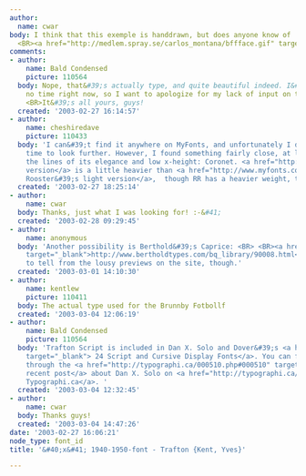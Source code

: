 ```yaml
---
author:
  name: cwar
body: I think that this exemple is handdrawn, but does anyone know of  any font? <BR>
  <BR><a href="http://medlem.spray.se/carlos_montana/bffface.gif" target="_blank">http://medlem.spray.se/carlos_montana/bffface.gif</a>
comments:
- author:
    name: Bald Condensed
    picture: 110564
  body: Nope, that&#39;s actually type, and quite beautiful indeed. I&#39;ve got absolutely
    no time right now, so I want to apologize for my lack of input on this one. <BR>
    <BR>It&#39;s all yours, guys!
  created: '2003-02-27 16:14:57'
- author:
    name: cheshiredave
    picture: 110433
  body: 'I can&#39;t find it anywhere on MyFonts, and unfortunately I don&#39;t have
    time to look further. However, I found something fairly close, at least along
    the lines of its elegance and low x-height: Coronet. <a href="http://www.myfonts.com/fonts/urw/coronet-i/">URW&#39;s
    version</a> is a little heavier than <a href="http://www.myfonts.com/fonts/redrooster/coronet-rr/">Red
    Rooster&#39;s light version</a>,  though RR has a heavier weight, too.'
  created: '2003-02-27 18:25:14'
- author:
    name: cwar
  body: Thanks, just what I was looking for! :-&#41;
  created: '2003-02-28 09:29:45'
- author:
    name: anonymous
  body: 'Another possibility is Berthold&#39;s Caprice: <BR> <BR><a href="http://www.bertholdtypes.com/bq_library/90008.html"
    target="_blank">http://www.bertholdtypes.com/bq_library/90008.html</a> <BR> <BR>Hard
    to tell from the lousy previews on the site, though.'
  created: '2003-03-01 14:10:30'
- author:
    name: kentlew
    picture: 110411
  body: The actual type used for the Brunnby Fotbollf
  created: '2003-03-04 12:06:19'
- author:
    name: Bald Condensed
    picture: 110564
  body: 'Trafton Script is included in Dan X. Solo and Dover&#39;s <a href="http://store.german-usa.com/Software/24_script_and_cursive_display_.html"
    target="_blank"> 24 Script and Cursive Display Fonts</a>. You can find more info
    through the <a href="http://typographi.ca/000510.php#000510" target="_blank">
    recent post</a> about Dan X. Solo on <a href="http://typographi.ca/" target="_blank">
    Typographi.ca</a>. '
  created: '2003-03-04 12:32:45'
- author:
    name: cwar
  body: Thanks guys!
  created: '2003-03-04 14:47:26'
date: '2003-02-27 16:06:21'
node_type: font_id
title: '&#40;x&#41; 1940-1950-font - Trafton {Kent, Yves}'

---
```

